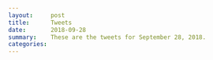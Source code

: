 ```yaml
---
layout:     post
title:      Tweets
date:       2018-09-28
summary:    These are the tweets for September 28, 2018.
categories:
---
```


